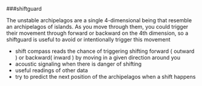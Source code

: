 
###shiftguard

The unstable archipelagos are a single 4-dimensional being that resemble an archipelagos of islands. As you move through them, you could trigger their movement through forward or backward on the 4th dimension, so a shiftguard is useful to avoid or intentionally trigger this movement
- shift compass reads the chance of triggering shifting forward ( outward ) or backward( inward ) by moving in a given direction around you
- acoustic signaling when there is danger of shifting 
- useful readings of other data 
- try to predict the next position of the archipelagos when a shift happens
